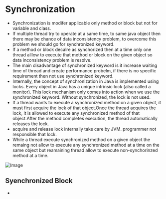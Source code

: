 # Synchronization 
- Synchronization is modifer applicable only method or block but not for variable and class.
- If multiple thread try to operate at a same time, to same java object then there may be chance of data inconsistency problem, to overcome this problem we should go for synchronized keyword.
- If a method or block decalre as synchorized then at a time only one thread alllow to execute that method or block on the given object so data inconsistency problem is resolve.
- The main disadvantage of synchronized keyword is it increase waiting time of thread and create performance probelm, if there is no specific requirement then not use synchronized keyword.
- Internally, the concept of synchronization in Java is implemented using locks. Every object in Java has a unique intrinsic lock (also called a monitor). This lock mechanism only comes into action when we use the synchronized keyword. Without synchronized, the lock is not used.
- If a thread wants to execute a synchronized method on a given object, it must first acquire the lock of that object.Once the thread acquires the lock, it is allowed to execute any synchronized method of that object.After the method completes execution, the thread automatically releases the lock.
- acquire and release lock internally take care by JVM. programmer not responsible that lock.
- While a thread execute synchronized method on a given object the remaing not allow to execute any synchronized method at a time on the same object but reamaining thread allow to execute non-synchorinzed method at a time.

![Image](https://github.com/user-attachments/assets/51d454f9-6db0-4958-ba7f-56c84cfce191)

## Syenchronized Block 
- 
